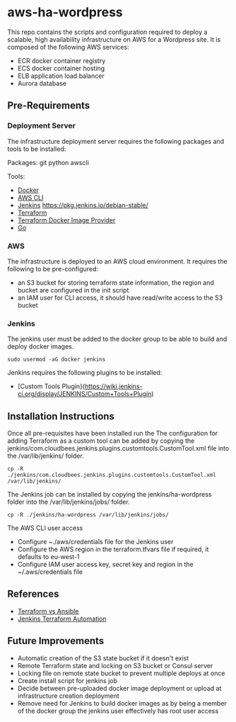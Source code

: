 # aws-ha-wordpress #
This repo contains the scripts and configuration required to deploy a scalable, high availability infrastructure on AWS for a Wordpress site. It is composed of the following AWS services:

* ECR docker container registry
* ECS docker container hosting
* ELB application load balancer
* Aurora database

## Pre-Requirements ##

### Deployment Server ###
The infrastructure deployment server requires the following packages and tools to be installed:

Packages:
git
python
awscli

Tools:
* [Docker](https://docs.docker.com/engine/installation/linux/ubuntu/#install-using-the-repository)
* [AWS CLI](http://docs.aws.amazon.com/cli/latest/userguide/awscli-install-linux.html#awscli-install-linux-pip)
* [Jenkins](https://www.digitalocean.com/community/tutorials/how-to-install-jenkins-on-ubuntu-16-04) https://pkg.jenkins.io/debian-stable/
* [Terraform](https://www.terraform.io/intro/getting-started/install.html)
* [Terraform Docker Image Provider](https://github.com/zongoose/terraform-provider-docker-image)
* [Go](https://github.com/golang/go/wiki/Ubuntu)

### AWS ###
The infrastructure is deployed to an AWS cloud environment. It requires the following to be pre-configured:

* an S3 bucket for storing terraform state information, the region and bucket are configured in the init script
* an IAM user for CLI access, it should have read/write access to the S3 bucket

### Jenkins ###
The jenkins user must be added to the docker group to be able to build and deploy docker images.

`sudo usermod -aG docker jenkins`

Jenkins requires the following plugins to be installed:

* [Custom Tools Plugin}(https://wiki.jenkins-ci.org/display/JENKINS/Custom+Tools+Plugin)

## Installation Instructions ##
Once all pre-requisites have been installed run the 
The configuration for adding Terraform as a custom tool can be added by copying the jenkins/com.cloudbees.jenkins.plugins.customtools.CustomTool.xml file into the /var/lib/jenkins/ folder.

`cp -R ./jenkins/com.cloudbees.jenkins.plugins.customtools.CustomTool.xml /var/lib/jenkins/`

The Jenkins job can be installed by copying the jenkins/ha-wordpress folder into the /var/lib/jenkins/jobs/ folder.

`cp -R ./jenkins/ha-wordpress /var/lib/jenkins/jobs/`

The AWS CLI user access
* Configure ~./aws/credentials file for the Jenkins user
* Configure the AWS region in the terraform.tfvars file if required, it defaults to eu-west-1
* Configure IAM user access key, secret key and region in the ~/.aws/credentials file

## References ##
* [Terraform vs Ansible](https://blog.gruntwork.io/why-we-use-terraform-and-not-chef-puppet-ansible-saltstack-or-cloudformation-7989dad2865c)
* [Jenkins Terraform Automation](https://objectpartners.com/2016/06/01/automating-terraform-projects-with-jenkins/)

## Future Improvements ##
* Automatic creation of the S3 state bucket if it doesn't exist
* Remote Terraform state and locking on S3 bucket or Consul server
* Locking file on remote state bucket to prevent multiple deploys at once
* Create install script for jenkins job
* Decide between pre-uploaded docker image deployment or upload at infrastructure creation deployment
* Remove need for Jenkins to build docker images as by being a member of the docker group the jenkins user effectively has root user access